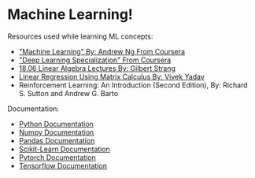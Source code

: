 # Machine Learning!

Resources used while learning ML concepts:
 - ["Machine Learning" By: Andrew Ng From Coursera](https://www.coursera.org/learn/machine-learning/)
 - ["Deep Learning Specialization" From Coursera](https://www.coursera.org/specializations/deep-learning)
 - [18.06 Linear Algebra Lectures By: Gilbert Strang](https://www.youtube.com/watch?v=7UJ4CFRGd-U&list=PL221E2BBF13BECF6C)
 - [Linear Regression Using Matrix Calculus By: Vivek Yadav](https://vxy10.github.io/2016/06/25/lin-reg-matrix/)
 - Reinforcement Learning: An Introduction (Second Edition), By: Richard S. Sutton and Andrew G. Barto
 
Documentation:
 - [Python Documentation](https://docs.python.org/3.7/)
 - [Numpy Documentation](https://numpy.org/doc/stable/reference/index.html)
 - [Pandas Documentation](https://pandas.pydata.org/docs/reference/index.html)
 - [Scikit-Learn Documentation](https://scikit-learn.org/stable/modules/classes.html)
 - [Pytorch Documentation](https://pytorch.org/docs/stable/index.html)
 - [Tensorflow Documentation](https://www.tensorflow.org/api_docs/python/)
